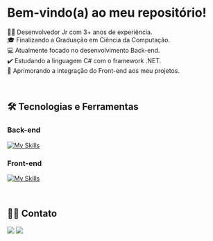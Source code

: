 <h1>
  Bem-vindo(a) ao meu repositório!
</h1>

👨‍💻 Desenvolvedor Jr com 3+ anos de experiência.
<br>🎓 Finalizando a Graduação em Ciência da Computação.
<br>💻 Atualmente focado no desenvolvimento Back-end.
<br>✔️ Estudando a linguagem C# com o framework .NET.
<br>🚀 Aprimorando a integração do Front-end aos meu projetos.

<br>

## 🛠 Tecnologias e Ferramentas

### Back-end
[![My Skills](https://skillicons.dev/icons?i=cs,dotnet)](https://skillicons.dev)

### Front-end
[![My Skills](https://skillicons.dev/icons?i=html,css,js)](https://skillicons.dev)

<br>

## 👦🏻 Contato
<a href="mailto:miguelmachado.dev@gmail.com"><img loading="lazy" src="https://img.shields.io/badge/Gmail-D14836?style=for-the-badge&logo=gmail&logoColor=white" target="_blank"></a>
<a href="https://www.linkedin.com/in/miguelmfs" target="_blank"><img loading="lazy" src="https://img.shields.io/badge/-LinkedIn-%230077B5?style=for-the-badge&logo=linkedin&logoColor=white" target="_blank"></a>
